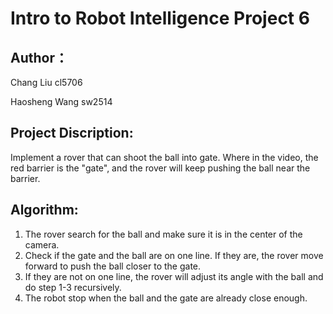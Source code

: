 # Intro to Robot Intelligence Project 6 

## Author：
Chang Liu cl5706

Haosheng Wang sw2514

## Project Discription:
Implement a rover that can shoot the ball into gate. Where in the video, the red barrier is the "gate", and the rover will keep pushing the ball near the barrier.

## Algorithm:
1. The rover search for the ball and make sure it is in the center of the camera.
2. Check if the gate and the ball are on one line. If they are, the rover move forward to push the ball closer to the gate.
3. If they are not on one line, the rover will adjust its angle with the ball and do step 1-3 recursively.
4. The robot stop when the ball and the gate are already close enough.

